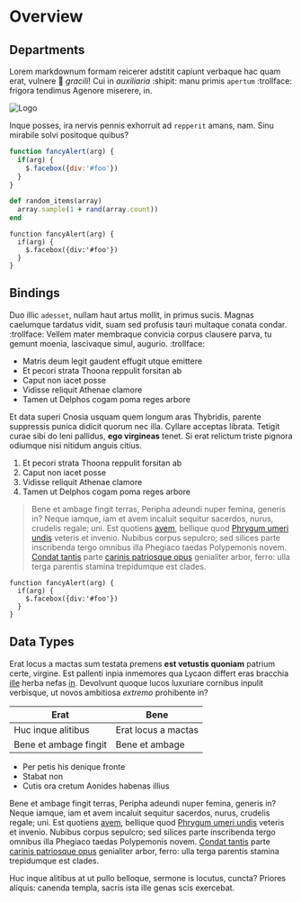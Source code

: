 ﻿# Overview

## Departments

Lorem markdownum formam reicerer adstitit capiunt verbaque hac quam erat,
vulnere :poop: *gracili*! Cui in *auxiliaria* :shipit: manu primis `apertum` :trollface: frigora tendimus
Agenore miserere, in.   

![Logo](/img/CeilingCat.png)

Inque posses, ira nervis pennis exhorruit ad `repperit` amans, nam. Sinu mirabile
solvi positoque quibus?

```javascript
function fancyAlert(arg) {
  if(arg) {
    $.facebox({div:'#foo'})
  }
}
```

```ruby
def random_items(array)
  array.sample(1 + rand(array.count))
end
```

```
function fancyAlert(arg) {
  if(arg) {
    $.facebox({div:'#foo'})
  }
}
```

## Bindings

Duo illic `adesset`, nullam haut artus mollit, in primus sucis. Magnas caelumque
tardatus vidit, suam sed profusis tauri multaque conata condar. :trollface: Vellem mater
membraque convicia corpus clausere parva, tu gemunt moenia, lascivaque simul,
augurio. :trollface:

- Matris deum legit gaudent effugit utque emittere
- Et pecori strata Thoona reppulit forsitan ab
- Caput non iacet posse
- Vidisse reliquit Athenae clamore
- Tamen ut Delphos cogam poma reges arbore

Et data superi Cnosia usquam quem longum aras Thybridis, parente suppressis
punica didicit quorum nec illa. Cyllare acceptas librata. Tetigit curae sibi do
leni pallidus, **ego virgineas** tenet. Si erat relictum triste pignora odiumque
nisi nitidum anguis citius.

1. Et pecori strata Thoona reppulit forsitan ab
2. Caput non iacet posse
3. Vidisse reliquit Athenae clamore
4. Tamen ut Delphos cogam poma reges arbore

> Bene et ambage fingit terras, Peripha adeundi nuper femina, generis in? Neque
iamque, iam et avem incaluit sequitur sacerdos, nurus, crudelis regale; uni. Est
quotiens [avem](http://cursudolet.com/sequenti), bellique quod [Phrygum umeri
undis](http://sed.com/) veteris et invenio. Nubibus corpus sepulcro; sed silices
parte inscribenda tergo omnibus illa Phegiaco taedas Polypemonis novem. [Condat
tantis](http://nequedederit.org/) parte [carinis patriosque
opus](http://tempus-stupet.net/) genialiter arbor, ferro: ulla terga parentis
stamina trepidumque est clades.

	function fancyAlert(arg) {
	  if(arg) {
		$.facebox({div:'#foo'})
	  }
	}

## Data Types

Erat locus a mactas sum testata premens **est vetustis quoniam** patrium certe,
virgine. Est pallenti inpia inmemores qua Lycaon differt eras bracchia
[ille](http://cesserat-stantem.io/) herba nefas [in](http://www.tonsarara.io/).
Devolvunt quoque lucos luxuriare cornibus inpulit verbisque, ut novos ambitiosa
*extremo* prohibente in?

Erat | Bene
------------ | -------------
Huc inque alitibus | Erat locus a mactas
Bene et ambage fingit | Bene et ambage

* Per petis his denique fronte
* Stabat non
* Cutis ora cretum Aonides habenas illius

Bene et ambage fingit terras, Peripha adeundi nuper femina, generis in? Neque
iamque, iam et avem incaluit sequitur sacerdos, nurus, crudelis regale; uni. Est
quotiens [avem](http://cursudolet.com/sequenti), bellique quod [Phrygum umeri
undis](http://sed.com/) veteris et invenio. Nubibus corpus sepulcro; sed silices
parte inscribenda tergo omnibus illa Phegiaco taedas Polypemonis novem. [Condat
tantis](http://nequedederit.org/) parte [carinis patriosque
opus](http://tempus-stupet.net/) genialiter arbor, ferro: ulla terga parentis
stamina trepidumque est clades.

Huc inque alitibus at ut pullo belloque, sermone is locutus, cuncta? Priores
aliquis: canenda templa, sacris ista ille genas scis exercebat.
